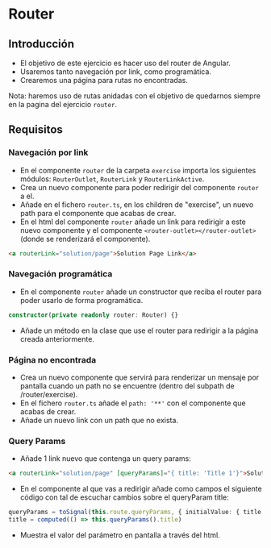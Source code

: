 # Router

## Introducción

- El objetivo de este ejercicio es hacer uso del router de Angular.
- Usaremos tanto navegación por link, como programática.
- Crearemos una página para rutas no encontradas.

Nota: haremos uso de rutas anidadas con el objetivo de quedarnos siempre en la pagina del ejercicio `router`.

## Requisitos

### Navegación por link

- En el componente `router` de la carpeta `exercise` importa los siguientes módulos: `RouterOutlet`, `RouterLink` y `RouterLinkActive`.
- Crea un nuevo componente para poder redirigir del componente `router` a el.
- Añade en el fichero `router.ts`, en los children de "exercise", un nuevo path para el componente que acabas de crear.
- En el html del componente `router` añade un link para redirigir a este nuevo componente y el componente `<router-outlet></router-outlet>` (donde se renderizará el componente).

```html
<a routerLink="solution/page">Solution Page Link</a>
```

### Navegación programática

- En el componente `router` añade un constructor que reciba el router para poder usarlo de forma programática.

```typescript
constructor(private readonly router: Router) {}
```

- Añade un método en la clase que use el router para redirigir a la página creada anteriormente.

### Página no encontrada

- Crea un nuevo componente que servirá para renderizar un mensaje por pantalla cuando un path no se encuentre (dentro del subpath de /router/exercise).
- En el fichero `router.ts` añade el `path: '**'` con el componente que acabas de crear.
- Añade un nuevo link con un path que no exista.

### Query Params

- Añade 1 link nuevo que contenga un query params:

```html
<a routerLink="solution/page" [queryParams]="{ title: 'Title 1'}">Solution Page (title 1)</a>
```

- En el componente al que vas a redirigir añade como campos el siguiente código con tal de escuchar cambios sobre el queryParam title:

```typescript
queryParams = toSignal(this.route.queryParams, { initialValue: { title: '' } })
title = computed(() => this.queryParams().title)
```

- Muestra el valor del parámetro en pantalla a través del html.
